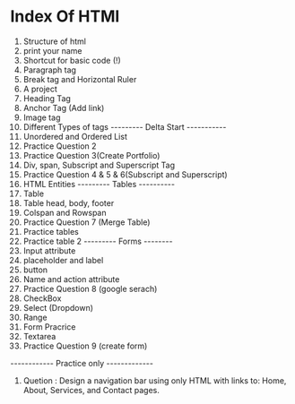 # Index Of HTMl

1. Structure of html
2. print your name
3. Shortcut for basic code (!)
4. Paragraph tag
5. Break tag and Horizontal Ruler
6. A project
7. Heading Tag
8. Anchor Tag (Add link)
9. Image tag 
10. Different Types of tags
---------    Delta Start   -----------
1. Unordered and Ordered List
2. Practice Question 2
3. Practice Question 3(Create Portfolio)
4. Div, span, Subscript and Superscript Tag
5. Practice Question 4 & 5 & 6(Subscript and Superscript)
6. HTML Entities
--------- Tables ----------
1. Table 
2. Table head, body, footer
3. Colspan and Rowspan
4. Practice Question 7 (Merge Table)
5. Practice tables
6. Practice table 2
--------- Forms --------
1. Input attribute
2. placeholder and label
3. button
4. Name and action attribute
5. Practice Question 8 (google serach)
6. CheckBox
7. Select (Dropdown)
8. Range
9. Form Pracrice
10. Textarea
11.  Practice Question 9 (create form)

------------ Practice only -------------
1. Quetion : Design a navigation bar using only HTML with links to: Home, About, Services, and Contact pages.
